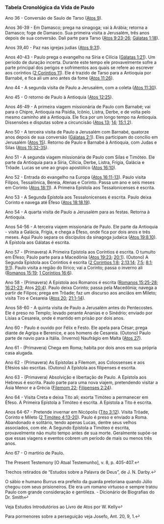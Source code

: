 ### Tabela Cronológica da Vida de Paulo 

Ano 36 - Conversão de Saulo de Tarso ([Atos 9](http://bibliaonline.com.br/acf/atos/9)).

Anos 36-39 - Em Damasco; prega na sinagoga; vai à Arábia; retorna a Damasco; foge de Damasco. Sua primeira visita a Jerusalém, três anos depois de sua conversão. Dali parte para Tarso ([Atos 9:23-26](http://bibliaonline.com.br/acf/atos/9/23-26); [Gálatas 1:18](http://bibliaonline.com.br/acf/gl/1/18)).

Anos 39,40 - Paz nas igrejas judias ([Atos 9:31](http://bibliaonline.com.br/acf/atos/9/31)).

Anos 40-43 - Paulo prega o evangelho na Síria e Cilícia ([Gálatas 1:21](http://bibliaonline.com.br/acf/gl/1/21)). Um período de duração incerta. Durante este tempo ele provavelmente sofre a parte principal dos perigos e sofrimentos aos quais se refere ao escrever aos coríntios ([2 Coríntios 11](http://bibliaonline.com.br/acf/2co/11)). Ele é trazido de Tarso para a Antioquia por Barnabé, e fica ali um ano antes da fome ([Atos 11:26](http://bibliaonline.com.br/acf/atos/11/26)).

Ano 44 - A segunda visita de Paulo a Jerusalém, com a coleta ([Atos 11:30](http://bibliaonline.com.br/acf/atos/11/30)).

Ano 45 - O retorno de Paulo à Antioquia ([Atos 12:25](http://bibliaonline.com.br/acf/atos/12/25)).

Anos 46-49 - A primeira viagem missionária de Paulo com Barnabé; vai para o Chipre, Antioquia na Pisídia, Icônio, Listra, Derbe, e de volta pelo mesmo caminho até a Antioquia. Ele fica por um longo tempo na Antioquia. Dissensões e disputas sobre a circuncisão ([Atos 13](http://bibliaonline.com.br/acf/atos/13); [14](http://bibliaonline.com.br/acf/atos/14); [15:1,2](http://bibliaonline.com.br/acf/atos/15/1,2)).

Ano 50 - A terceira visita de Paulo a Jerusalém com Barnabé, quatorze anos depois de sua conversão ([Gálatas 2:1](http://bibliaonline.com.br/acf/gl/2/1)). Eles participam do concílio em Jerusalém ([Atos 15](http://bibliaonline.com.br/acf/atos/15)). Retorno de Paulo e Barnabé à Antioquia, com Judas e Silas ([Atos 15:32-35](http://bibliaonline.com.br/acf/atos/15/32-35)).

Ano 51 - A segunda viagem missionária de Paulo com Silas e Timóteo. Ele parte da Antioquia para a Síria, Cilícia, Derbe, Listra, Frígia, Galácia e Trôade. Lucas se une ao grupo apostólico ([Atos 16:10](http://bibliaonline.com.br/acf/atos/16/10)).

Ano 52 - Entrada do evangelho na Europa ([Atos 16:11-13](http://bibliaonline.com.br/acf/atos/16/11-13)). Paulo visita Filipos, Tessalônica, Bereia, Atenas e Corinto. Passa um ano e seis meses em Corinto ([Atos 18:11](http://bibliaonline.com.br/acf/atos/18/11)). A Primeira Epístola aos Tessalonicenses é escrita.

Ano 53 - A Segunda Epístola aos Tessalonicenses é escrita. Paulo deixa Corinto e navega até Éfeso ([Atos 18:18,19](http://bibliaonline.com.br/acf/atos/18/18,19)).

Ano 54 - A quarta visita de Paulo a Jerusalém para as festas. Retorna à Antioquia.

Anos 54-56 - A terceira viajem missionária de Paulo. Ele parte da Antioquia - visita a Galácia, Frígia, e chega a Éfeso, onde fica por dois anos e três meses. Aqui Paulo separa os discípulos da sinagoga judaica ([Atos 19:8,10](http://bibliaonline.com.br/acf/atos/19/8,10)). A Epístola aos Gálatas é escrita.

Ano 57 - (Primavera) A Primeira Epístola aos Coríntios é escrita. O tumulto em Éfeso; Paulo parte para a Macedônia ([Atos 19:23](http://bibliaonline.com.br/acf/atos/19/23); [20:1](http://bibliaonline.com.br/acf/atos/20/1)). (Outono) A Segunda Epístola aos Coríntios é escrita ([2 Coríntios 1:8](http://bibliaonline.com.br/acf/2co/1/8); [2:13,14](http://bibliaonline.com.br/acf/2co/2/13,14); [7:5](http://bibliaonline.com.br/acf/2co/7/5); [8:1](http://bibliaonline.com.br/acf/2co/8/1); [9:1](http://bibliaonline.com.br/acf/2co/9/1)). Paulo visita a região do Ilírico; vai a Corinto; passa o inverno ali ([Romanos 15:19](http://bibliaonline.com.br/acf/rm/15/19); [1 Coríntios 16:6](http://bibliaonline.com.br/acf/1co/16/6)).

Ano 58 - (Primavera) A Epístola aos Romanos é escrita ([Romanos 15:25-28](http://bibliaonline.com.br/acf/rm/15/25-28); [16:21-23](http://bibliaonline.com.br/acf/rm/16/21-23); Atos [20:4](http://bibliaonline.com.br/acf/atos/20/4)). Paulo deixa Corinto; passa pela Macedônia; navega a partir de Filipos; prega em Trôade; faz um discurso aos anciãos em Mileto; visita Tiro e Cesareia ([Atos 20](http://bibliaonline.com.br/acf/atos/20); [21:1-14](http://bibliaonline.com.br/acf/atos/21/1-14)).

Anos 58-60 - A quinta visita de Paulo a Jerusalém antes do Pentecostes. Ele é preso no Templo; levado perante Ananias e o Sinédrio; enviado por Lísias a Cesareia, onde é mantido em prisão por dois anos.

Ano 60 - Paulo é ouvido por Félix e Festo. Ele apela para César; prega diante de Agripa e Berenice, e aos homens de Cesareia. (Outono) Paulo parte de navio para a Itália. (Inverno) Naufrágio em Malta ([Atos 27](http://bibliaonline.com.br/acf/atos/27)).

Ano 61 - (Primavera) Chega em Roma; habita por dois anos em sua própria casa alugada.

Ano 62 - (Primavera) As Epístolas a Filemom, aos Colossenses e aos Efésios são escritas. (Outono) A Epístola aos filipenses é escrita.

Ano 63 - (Primavera) Absolvição e libertação de Paulo. A Epístola aos Hebreus é escrita. Paulo parte para uma nova viajem, pretendendo visitar a Ásia Menor e a Grécia ([Filemom 22](http://bibliaonline.com.br/acf/fm/22); [Filipenses 2:24](http://bibliaonline.com.br/acf/fp/2/24)).

Ano 64 - Visita Creta e deixa Tito ali; exorta Timóteo a permanecer em Éfeso. A Primeira Epístola a Timóteo é escrita. A Epístola a Tito é escrita.

Anos 64-67 - Pretende invernar em Nicópolis ([Tito 3:12](http://bibliaonline.com.br/acf/tt/3/12)). Visita Trôade, Corinto e Mileto ([2 Timóteo 4:13-20](http://bibliaonline.com.br/acf/2tm/4/13-20)). Paulo é preso e enviado a Roma. Abandonado e solitário, tendo apenas Lucas, dentre seus velhos associados, com ele. A Segundo Epístola a Timóteo é escrita, provavelmente não muito tempo antes de sua morte. Geralmente supõe-se que essas viagens e eventos cobrem um período de mais ou menos três anos.

Ano 67 - O martírio de Paulo.

The Present Testemony [O Atual Testemunho], v. 8, p. 405-407.↩

Trechos retirados de “Estudos sobre a Palavra de Deus”, de J. N. Darby.↩

O sábio e humano Burrus era prefeito da guarda pretoriana quando Júlio chegou com seus prisioneiros. Ele era um romano virtuoso e sempre tratou Paulo com grande consideração e gentileza. - Dicionário de Biografias do Dr. Smith↩

Veja Estudos Introdutórios ao Livro de Atos por W. Kelly↩

Para pormenores sobre a perseguição veja Josefo, Ant. 20, 9, 1.↩